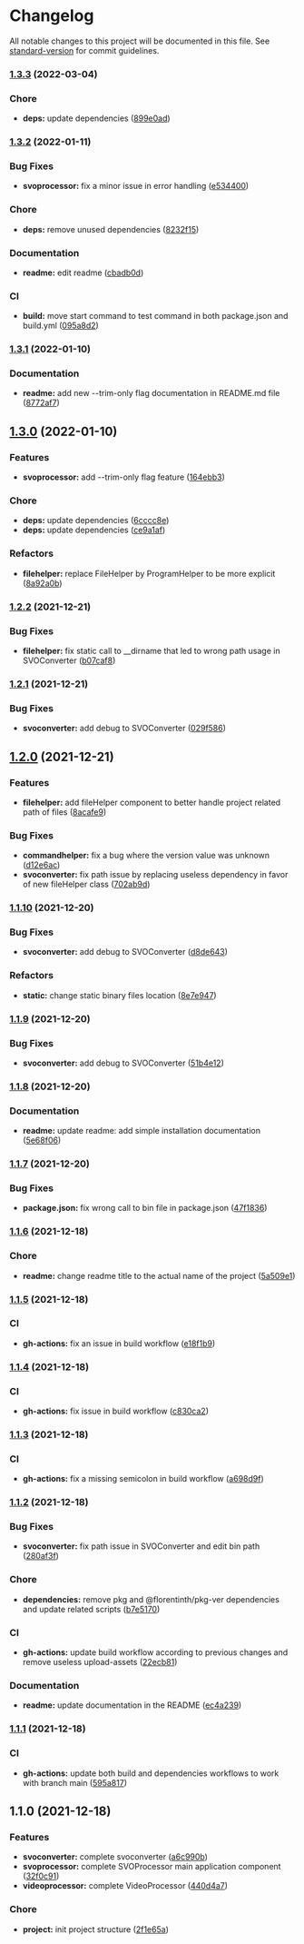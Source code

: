 # Changelog

All notable changes to this project will be documented in this file. See [standard-version](https://github.com/conventional-changelog/standard-version) for commit guidelines.

### [1.3.3](https://github.com/FlorentinTh/svo-processor/compare/v1.3.2...v1.3.3) (2022-03-04)


### Chore

* **deps:** update dependencies ([899e0ad](https://github.com/FlorentinTh/svo-processor/commit/899e0adbcfa469cf1a935d6afca988768ee97fbb))

### [1.3.2](https://github.com/FlorentinTh/svo-processor/compare/v1.3.1...v1.3.2) (2022-01-11)


### Bug Fixes

* **svoprocessor:** fix a minor issue in error handling ([e534400](https://github.com/FlorentinTh/svo-processor/commit/e534400563c5e372385fa3551c2e31d83e1c0f45))


### Chore

* **deps:** remove unused dependencies ([8232f15](https://github.com/FlorentinTh/svo-processor/commit/8232f15b9c26d18b5878c5f44e5187434da1bc27))


### Documentation

* **readme:** edit readme ([cbadb0d](https://github.com/FlorentinTh/svo-processor/commit/cbadb0de803ebdac9d3758abcf37622759a64671))


### CI

* **build:** move start command to test command in both package.json and build.yml ([095a8d2](https://github.com/FlorentinTh/svo-processor/commit/095a8d285521d5061a6acce2ec8172152e0309d7))

### [1.3.1](https://github.com/FlorentinTh/svo-processor/compare/v1.3.0...v1.3.1) (2022-01-10)


### Documentation

* **readme:** add new --trim-only flag documentation in README.md file ([8772af7](https://github.com/FlorentinTh/svo-processor/commit/8772af7ff643ed3852fd2bb88843635b7411614a))

## [1.3.0](https://github.com/FlorentinTh/svo-processor/compare/v1.2.2...v1.3.0) (2022-01-10)


### Features

* **svoprocessor:** add --trim-only flag feature ([164ebb3](https://github.com/FlorentinTh/svo-processor/commit/164ebb3e86c3630eea77266323c2e677e410d9d7))


### Chore

* **deps:** update dependencies ([6cccc8e](https://github.com/FlorentinTh/svo-processor/commit/6cccc8e86a8d7b6f1c964f7f38955b370b52871c))
* **deps:** update dependencies ([ce9a1af](https://github.com/FlorentinTh/svo-processor/commit/ce9a1af32cc6204bab56dc5341a7052719b9fd3d))


### Refactors

* **filehelper:** replace FileHelper by ProgramHelper to be more explicit ([8a92a0b](https://github.com/FlorentinTh/svo-processor/commit/8a92a0b24a33f9c485b7eb00c21dea21d4835e89))

### [1.2.2](https://github.com/FlorentinTh/svo-processor/compare/v1.2.1...v1.2.2) (2021-12-21)


### Bug Fixes

* **filehelper:** fix static call to __dirname that led to wrong path usage in SVOConverter ([b07caf8](https://github.com/FlorentinTh/svo-processor/commit/b07caf842066a753c022ca64ca5ff58569db1929))

### [1.2.1](https://github.com/FlorentinTh/svo-processor/compare/v1.2.0...v1.2.1) (2021-12-21)


### Bug Fixes

* **svoconverter:** add debug to SVOConverter ([029f586](https://github.com/FlorentinTh/svo-processor/commit/029f5860e23a90a6af34429ffb375508338053d3))

## [1.2.0](https://github.com/FlorentinTh/svo-processor/compare/v1.1.10...v1.2.0) (2021-12-21)


### Features

* **filehelper:** add fileHelper component to better handle project related path of files ([8acafe9](https://github.com/FlorentinTh/svo-processor/commit/8acafe9bb141bfefe5bba481c70a78667f024d74))


### Bug Fixes

* **commandhelper:** fix a bug where the version value was unknown ([d12e6ac](https://github.com/FlorentinTh/svo-processor/commit/d12e6ac941d0ec747624b65b3691a9249055d906))
* **svoconverter:** fix path issue by replacing useless dependency in favor of new fileHelper class ([702ab9d](https://github.com/FlorentinTh/svo-processor/commit/702ab9dffb3e4a96bc62d0a9e3ecfa122847bdcd))

### [1.1.10](https://github.com/FlorentinTh/svo-processor/compare/v1.1.9...v1.1.10) (2021-12-20)


### Bug Fixes

* **svoconverter:** add debug to SVOConverter ([d8de643](https://github.com/FlorentinTh/svo-processor/commit/d8de643dcd6583fcea1b5c36c3fc6654e379312e))


### Refactors

* **static:** change static binary files location ([8e7e947](https://github.com/FlorentinTh/svo-processor/commit/8e7e947f170c2bd66f5cb10236b6bfa47db8964e))

### [1.1.9](https://github.com/FlorentinTh/svo-processor/compare/v1.1.8...v1.1.9) (2021-12-20)


### Bug Fixes

* **svoconverter:** add debug to SVOConverter ([51b4e12](https://github.com/FlorentinTh/svo-processor/commit/51b4e123743bae7994156d794a64a0dfb9471f2b))

### [1.1.8](https://github.com/FlorentinTh/svo-processor/compare/v1.1.7...v1.1.8) (2021-12-20)


### Documentation

* **readme:** update readme: add simple installation documentation ([5e68f06](https://github.com/FlorentinTh/svo-processor/commit/5e68f06154cf77f590f5ed3bf945b57b6ef8812f))

### [1.1.7](https://github.com/FlorentinTh/svo-processor/compare/v1.1.6...v1.1.7) (2021-12-20)


### Bug Fixes

* **package.json:** fix wrong call to bin file in package.json ([47f1836](https://github.com/FlorentinTh/svo-processor/commit/47f183652c7643a489523035eda81b37eb6927a9))

### [1.1.6](https://github.com/FlorentinTh/svo-processor/compare/v1.1.5...v1.1.6) (2021-12-18)


### Chore

* **readme:** change readme title to the actual name of the project ([5a509e1](https://github.com/FlorentinTh/svo-processor/commit/5a509e163cfa76436a5ad648db734d93654f2b45))

### [1.1.5](https://github.com/FlorentinTh/svo-processor/compare/v1.1.4...v1.1.5) (2021-12-18)


### CI

* **gh-actions:** fix an issue in build workflow ([e18f1b9](https://github.com/FlorentinTh/svo-processor/commit/e18f1b983b19f261cd806efa2d20a81f9f238821))

### [1.1.4](https://github.com/FlorentinTh/svo-processor/compare/v1.1.3...v1.1.4) (2021-12-18)


### CI

* **gh-actions:** fix issue in build workflow ([c830ca2](https://github.com/FlorentinTh/svo-processor/commit/c830ca2c697f0a739131db8b7a6ca1fade496d04))

### [1.1.3](https://github.com/FlorentinTh/svo-processor/compare/v1.1.2...v1.1.3) (2021-12-18)


### CI

* **gh-actions:** fix a missing semicolon in build workflow ([a698d9f](https://github.com/FlorentinTh/svo-processor/commit/a698d9fc6b68e77221f79fd3a14a30e9a8481adf))

### [1.1.2](https://github.com/FlorentinTh/svo-processor/compare/v1.1.1...v1.1.2) (2021-12-18)


### Bug Fixes

* **svoconverter:** fix path issue in SVOConverter and edit bin path ([280af3f](https://github.com/FlorentinTh/svo-processor/commit/280af3f6e24775d3c672db251e8739d320f611d9))


### Chore

* **dependencies:** remove  pkg and @florentinth/pkg-ver dependencies and update related scripts ([b7e5170](https://github.com/FlorentinTh/svo-processor/commit/b7e51704bfab84cf2b12c186b0a0b7c796e30c32))


### CI

* **gh-actions:** update build workflow according to previous changes and remove useless upload-assets ([22ecb81](https://github.com/FlorentinTh/svo-processor/commit/22ecb81ce340e4fed5cc4d5b26d91f6e30c1334a))


### Documentation

* **readme:** update documentation in the README ([ec4a239](https://github.com/FlorentinTh/svo-processor/commit/ec4a2397b0d111ce4b69c880d56c3ec338d8dea0))

### [1.1.1](https://github.com/FlorentinTh/svo-processor/compare/v1.1.0...v1.1.1) (2021-12-18)


### CI

* **gh-actions:** update both build and dependencies workflows to work with branch main ([595a817](https://github.com/FlorentinTh/svo-processor/commit/595a817d995ed5017b06fc466d88e9ef29486a42))

## 1.1.0 (2021-12-18)


### Features

* **svoconverter:** complete svoconverter ([a6c990b](https://github.com/FlorentinTh/svo-processor/commit/a6c990b913ade2dcfa48f412f0c3648fdbff3022))
* **svoprocessor:** complete SVOProcessor main application component ([32f0c91](https://github.com/FlorentinTh/svo-processor/commit/32f0c9102eb2261690e7193bff839961ce96a7e1))
* **videoprocessor:** complete VideoProcessor ([440d4a7](https://github.com/FlorentinTh/svo-processor/commit/440d4a7357d71a5147f317eea1278e76c2b21fab))


### Chore

* **project:** init project structure ([2f1e65a](https://github.com/FlorentinTh/svo-processor/commit/2f1e65a01ab7d99ca3e607756f968a7f964d3c92))
